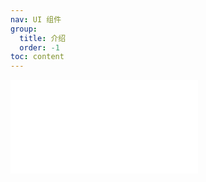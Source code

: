 ```yaml
---
nav: UI 组件
group:
  title: 介绍
  order: -1
toc: content
---
```


<embed src="../../packages/ui/README.cn-ZH.md"></embed>